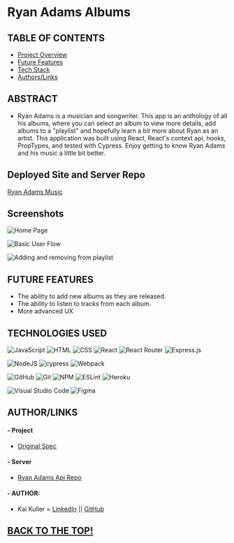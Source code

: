 # Ryan Adams Albums

## TABLE OF CONTENTS

- [Project Overview](#project-overview)
- [Future Features](#future-features)
- [Tech Stack](#technologies-used)
- [Authors/Links](#authorslinks)

## ABSTRACT 

- Ryan Adams is a musician and songwriter. This app is an anthology of all his albums, where you can select an album to view more details, add albums to a "playlist" and hopefully learn a bit more about Ryan as an artist. This application was built using React, React's context api, hooks, PropTypes, and tested with Cypress. Enjoy getting to know Ryan Adams and his music a little bit better. 

## Deployed Site and Server Repo

[Ryan Adams Music](https://fierce-plains-74115.herokuapp.com/)

## Screenshots

![Home Page](https://media.giphy.com/media/CPi5Mk4g7YfsVkDRsJ/giphy.gif)

![Basic User Flow](https://media.giphy.com/media/ZO6Gs0BTQ6tNq8oWEk/giphy.gif)

![Adding and removing from playlist](https://media.giphy.com/media/gha3d5mVZA0XR0Q7dQ/giphy.gif)

## FUTURE FEATURES

- The ability to add new albums as they are released. 
- The ability to listen to tracks from each album.
- More advanced UX

## TECHNOLOGIES USED 

![JavaScript](https://img.shields.io/badge/JavaScript-F7DF1E?style=for-the-badge&logo=javascript&logoColor=black)
![HTML](https://img.shields.io/badge/HTML5-E34F26?style=for-the-badge&logo=html5&logoColor=white)
![CSS](https://img.shields.io/badge/CSS3-1572B6?style=for-the-badge&logo=css3&logoColor=white)
![React](https://img.shields.io/badge/react-%2320232a.svg?style=for-the-badge&logo=react&logoColor=%2361DAFB)
![React Router](https://img.shields.io/badge/React_Router-CA4245?style=for-the-badge&logo=react-router&logoColor=white)
![Express.js](https://img.shields.io/badge/express.js-%23404d59.svg?style=for-the-badge&logo=express&logoColor=%2361DAFB)

![NodeJS](https://img.shields.io/badge/node.js-6DA55F?style=for-the-badge&logo=node.js&logoColor=white)
![cypress](https://img.shields.io/badge/-cypress-%23E5E5E5?style=for-the-badge&logo=cypress&logoColor=058a5e)
![Webpack](https://img.shields.io/badge/Webpack-8DD6F9?style=for-the-badge&logo=Webpack&logoColor=white)

![GitHub](https://img.shields.io/badge/github-%23121011.svg?style=for-the-badge&logo=github&logoColor=white)
![Git](https://img.shields.io/badge/git-%23F05033.svg?style=for-the-badge&logo=git&logoColor=white)
![NPM](https://img.shields.io/badge/NPM-%23000000.svg?style=for-the-badge&logo=npm&logoColor=white)
![ESLint](https://img.shields.io/badge/ESLint-4B3263?style=for-the-badge&logo=eslint&logoColor=white)
![Heroku](https://img.shields.io/badge/%E2%86%91_Deploy_to-Heroku-7056bf.svg?style=flat)

![Visual Studio Code](https://img.shields.io/badge/Visual%20Studio%20Code-0078d7.svg?style=for-the-badge&logo=visual-studio-code&logoColor=white)
![Figma](https://img.shields.io/badge/figma-%23F24E1E.svg?style=for-the-badge&logo=figma&logoColor=white)


## AUTHOR/LINKS

#### - Project
- [Original Spec](https://frontend.turing.edu/projects/module-3/showcase.html)

#### - Server
- [Ryan Adams Api Repo](https://github.com/kavakai/ryan-adams-albums)

#### - AUTHOR:
- Kai Kuller = [LinkedIn](www.linkedin.com/in/kai-kuller) || [GitHub](https://github.com/kavakai)

## [BACK TO THE TOP!](#ryan-adams-albums)
